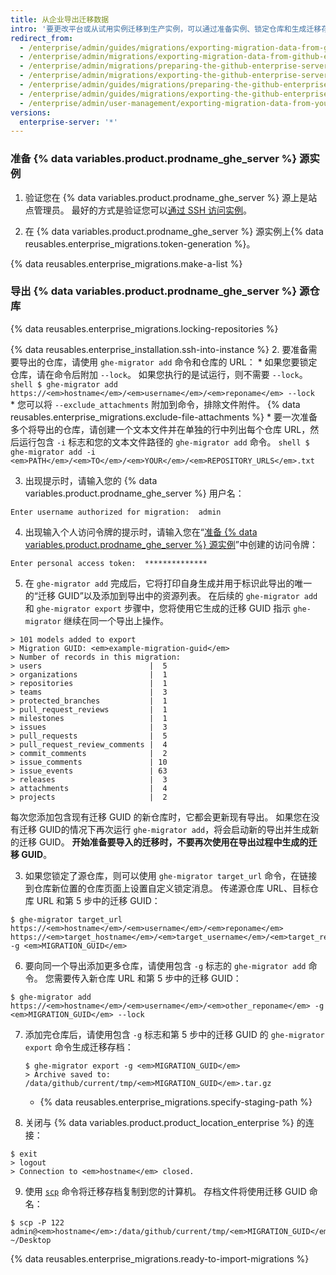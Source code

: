 ```yaml
---
title: 从企业导出迁移数据
intro: '要更改平台或从试用实例迁移到生产实例，可以通过准备实例、锁定仓库和生成迁移存档来从 {% data variables.product.prodname_ghe_server %} 实例导出迁移数据。'
redirect_from:
  - /enterprise/admin/guides/migrations/exporting-migration-data-from-github-enterprise/
  - /enterprise/admin/migrations/exporting-migration-data-from-github-enterprise-server
  - /enterprise/admin/migrations/preparing-the-github-enterprise-server-source-instance
  - /enterprise/admin/migrations/exporting-the-github-enterprise-server-source-repositories
  - /enterprise/admin/guides/migrations/preparing-the-github-enterprise-source-instance/
  - /enterprise/admin/guides/migrations/exporting-the-github-enterprise-source-repositories/
  - /enterprise/admin/user-management/exporting-migration-data-from-your-enterprise
versions:
  enterprise-server: '*'
---
```


### 准备 {% data variables.product.prodname_ghe_server %} 源实例

1. 验证您在 {% data variables.product.prodname_ghe_server %} 源上是站点管理员。 最好的方式是验证您可以[通过 SSH 访问实例](/enterprise/admin/guides/installation/accessing-the-administrative-shell-ssh/)。

2. 在 {% data variables.product.prodname_ghe_server %} 源实例上{% data reusables.enterprise_migrations.token-generation %}。

{% data reusables.enterprise_migrations.make-a-list %}

### 导出 {% data variables.product.prodname_ghe_server %} 源仓库

{% data reusables.enterprise_migrations.locking-repositories %}

{% data reusables.enterprise_installation.ssh-into-instance %}
2. 要准备需要导出的仓库，请使用 `ghe-migrator add` 命令和仓库的 URL：
    * 如果您要锁定仓库，请在命令后附加 `--lock`。 如果您执行的是试运行，则不需要 `--lock`。
      ```shell
      $ ghe-migrator add https://<em>hostname</em>/<em>username</em>/<em>reponame</em> --lock
      ```
    * 您可以将 `--exclude_attachments` 附加到命令，排除文件附件。 {% data reusables.enterprise_migrations.exclude-file-attachments %}
    * 要一次准备多个将导出的仓库，请创建一个文本文件并在单独的行中列出每个仓库 URL，然后运行包含 `-i` 标志和您的文本文件路径的 `ghe-migrator add` 命令。
      ```shell
      $ ghe-migrator add -i <em>PATH</em>/<em>TO</em>/<em>YOUR</em>/<em>REPOSITORY_URLS</em>.txt
      ```

3. 出现提示时，请输入您的 {% data variables.product.prodname_ghe_server %} 用户名：
  ```shell
  Enter username authorized for migration:  admin
  ```
4. 出现输入个人访问令牌的提示时，请输入您在“[准备 {% data variables.product.prodname_ghe_server %} 源实例](#preparing-the-github-enterprise-server-source-instance)”中创建的访问令牌：
  ```shell
  Enter personal access token:  **************
  ```
5. 在 `ghe-migrator add` 完成后，它将打印自身生成并用于标识此导出的唯一的“迁移 GUID”以及添加到导出中的资源列表。 在后续的 `ghe-migrator add` 和 `ghe-migrator export` 步骤中，您将使用它生成的迁移 GUID 指示 `ghe-migrator` 继续在同一个导出上操作。
  ```shell
  > 101 models added to export
  > Migration GUID: <em>example-migration-guid</em>
  > Number of records in this migration:
  > users                        |  5
  > organizations                |  1
  > repositories                 |  1
  > teams                        |  3
  > protected_branches           |  1
  > pull_request_reviews         |  1
  > milestones                   |  1
  > issues                       |  3
  > pull_requests                |  5
  > pull_request_review_comments |  4
  > commit_comments              |  2
  > issue_comments               | 10
  > issue_events                 | 63
  > releases                     |  3
  > attachments                  |  4
  > projects                     |  2
  ```
  每次您添加包含现有迁移 GUID 的新仓库时，它都会更新现有导出。 如果您在没有迁移 GUID的情况下再次运行 `ghe-migrator add`，将会启动新的导出并生成新的迁移 GUID。 **开始准备要导入的迁移时，不要再次使用在导出过程中生成的迁移 GUID**。

3. 如果您锁定了源仓库，则可以使用 `ghe-migrator target_url` 命令，在链接到仓库新位置的仓库页面上设置自定义锁定消息。 传递源仓库 URL、目标仓库 URL 和第 5 步中的迁移 GUID：

  ```shell
  $ ghe-migrator target_url https://<em>hostname</em>/<em>username</em>/<em>reponame</em> https://<em>target_hostname</em>/<em>target_username</em>/<em>target_reponame</em> -g <em>MIGRATION_GUID</em>
  ```

6. 要向同一个导出添加更多仓库，请使用包含 `-g` 标志的 `ghe-migrator add` 命令。 您需要传入新仓库 URL 和第 5 步中的迁移 GUID：
  ```shell
  $ ghe-migrator add https://<em>hostname</em>/<em>username</em>/<em>other_reponame</em> -g <em>MIGRATION_GUID</em> --lock
  ```
7. 添加完仓库后，请使用包含 `-g` 标志和第 5 步中的迁移 GUID 的 `ghe-migrator export` 命令生成迁移存档：
    ```shell
    $ ghe-migrator export -g <em>MIGRATION_GUID</em>
    > Archive saved to: /data/github/current/tmp/<em>MIGRATION_GUID</em>.tar.gz
    ```
    * {% data reusables.enterprise_migrations.specify-staging-path %}

8. 关闭与 {% data variables.product.product_location_enterprise %} 的连接：
  ```shell
  $ exit
  > logout
  > Connection to <em>hostname</em> closed.
  ```
9. 使用 [`scp`](https://linuxacademy.com/blog/linux/ssh-and-scp-howto-tips-tricks#scp) 命令将迁移存档复制到您的计算机。 存档文件将使用迁移 GUID 命名：
  ```shell
  $ scp -P 122 admin@<em>hostname</em>:/data/github/current/tmp/<em>MIGRATION_GUID</em>.tar.gz ~/Desktop
  ```
{% data reusables.enterprise_migrations.ready-to-import-migrations %}
